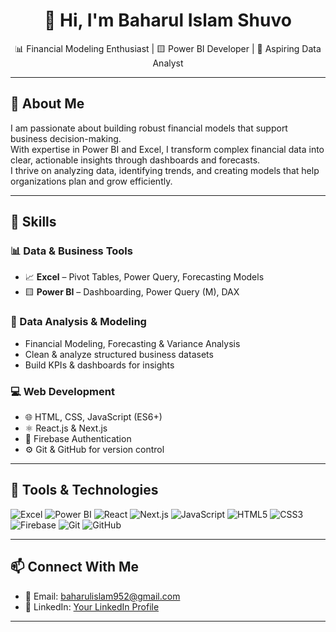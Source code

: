 <h1 align="center">👋 Hi, I'm Baharul Islam Shuvo</h1>

<p align="center">
  📊 Financial Modeling Enthusiast | 🟨 Power BI Developer | 💼 Aspiring Data Analyst 
</p>

---

## 🚀 About Me

I am passionate about building robust financial models that support business decision-making.  
With expertise in Power BI and Excel, I transform complex financial data into clear, actionable insights through dashboards and forecasts.  
I thrive on analyzing data, identifying trends, and creating models that help organizations plan and grow efficiently.

---

## 🔧 Skills

### 📊 Data & Business Tools
- 📈 **Excel** – Pivot Tables, Power Query, Forecasting Models
- 🟨 **Power BI** – Dashboarding, Power Query (M), DAX

### 🧠 Data Analysis & Modeling
- Financial Modeling, Forecasting & Variance Analysis  
- Clean & analyze structured business datasets  
- Build KPIs & dashboards for insights

### 💻 Web Development
- 🌐 HTML, CSS, JavaScript (ES6+)
- ⚛️ React.js & Next.js
- 🔐 Firebase Authentication
- ⚙️ Git & GitHub for version control

---

## 🧰 Tools & Technologies

![Excel](https://img.shields.io/badge/Excel-217346?style=for-the-badge&logo=microsoft-excel&logoColor=white)
![Power BI](https://img.shields.io/badge/PowerBI-F2C811?style=for-the-badge&logo=powerbi&logoColor=black)
![React](https://img.shields.io/badge/React-20232A?style=for-the-badge&logo=react&logoColor=61DAFB)
![Next.js](https://img.shields.io/badge/Next.js-000000?style=for-the-badge&logo=next.js&logoColor=white)
![JavaScript](https://img.shields.io/badge/JavaScript-F7DF1E?style=for-the-badge&logo=javascript&logoColor=black)
![HTML5](https://img.shields.io/badge/HTML5-E34F26?style=for-the-badge&logo=html5&logoColor=white)
![CSS3](https://img.shields.io/badge/CSS3-1572B6?style=for-the-badge&logo=css3&logoColor=white)
![Firebase](https://img.shields.io/badge/Firebase-FFCA28?style=for-the-badge&logo=firebase&logoColor=black)
![Git](https://img.shields.io/badge/Git-F05032?style=for-the-badge&logo=git&logoColor=white)
![GitHub](https://img.shields.io/badge/GitHub-181717?style=for-the-badge&logo=github&logoColor=white)

---

## 📫 Connect With Me

- 📧 Email: baharulislam952@gmail.com  
- 💼 LinkedIn: [Your LinkedIn Profile](https://www.linkedin.com/in/md-baharul-islam-shuvo-780484369/)  

---
